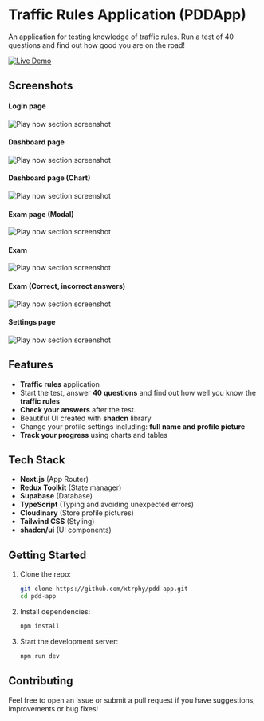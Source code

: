 # Traffic Rules Application (PDDApp)

An application for testing knowledge of traffic rules. Run a test of 40 questions and find out how good you are on the road!

[![Live Demo](https://img.shields.io/badge/Live-Demo-brightgreen?style=for-the-badge&logo=netlify)](https://pdd-app-xi.vercel.app/)

## Screenshots

#### Login page
![Play now section screenshot](https://github.com/user-attachments/assets/86299065-83c8-4b0f-aed9-03bd7d257302)

#### Dashboard page
![Play now section screenshot](https://github.com/user-attachments/assets/a3e41f2c-e74d-46cb-9f5f-510f6ae500a1)

#### Dashboard page (Chart)
![Play now section screenshot](https://github.com/user-attachments/assets/0bb64a6b-d7f6-4184-82e4-6c6e0ae17e0a)

#### Exam page (Modal)
![Play now section screenshot](https://github.com/user-attachments/assets/72af0074-b70a-4c2f-8f5f-4aa3a1a9b3b0)

#### Exam
![Play now section screenshot](https://github.com/user-attachments/assets/0e891184-1c64-4cbd-9ffa-f9e16a83d902)

#### Exam (Correct, incorrect answers)
![Play now section screenshot](https://github.com/user-attachments/assets/6f8e6e56-4baf-403e-93e9-4faf15f67332)

#### Settings page
![Play now section screenshot](https://github.com/user-attachments/assets/bc6663b6-9224-4e00-a7f1-6b32ce08f0ab)

## Features

- **Traffic rules** application
- Start the test, answer **40 questions** and find out how well you know the **traffic rules**
- **Check your answers** after the test.
- Beautiful UI created with **shadcn** library
- Change your profile settings including: **full name and profile picture**
- **Track your progress** using charts and tables


## Tech Stack

- **Next.js** (App Router)
- **Redux Toolkit** (State manager)
- **Supabase** (Database)
- **TypeScript** (Typing and avoiding unexpected errors)
- **Cloudinary** (Store profile pictures)
- **Tailwind CSS** (Styling)
- **shadcn/ui** (UI components)


## Getting Started

1. Clone the repo:
   ```bash
   git clone https://github.com/xtrphy/pdd-app.git
   cd pdd-app
   ```

2. Install dependencies:
   ```bash
   npm install
   ```

3. Start the development server:
   ```bash
   npm run dev
   ```

## Contributing

Feel free to open an issue or submit a pull request if you have suggestions, improvements or bug fixes!
